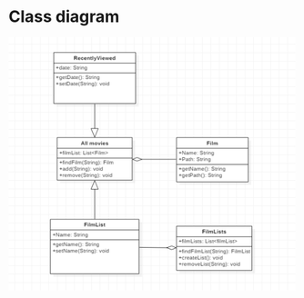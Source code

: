 # Class diagram

![Class diagram](https://github.com/ussnik209/FilmManager/blob/master/Diagrams/Class/FilmManager.PNG)
